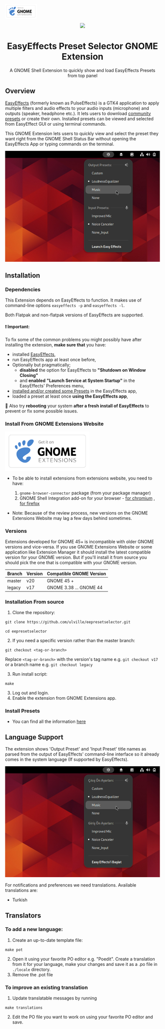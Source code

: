 [<img src="https://raw.githubusercontent.com/andyholmes/gnome-shell-extensions-badge/master/get-it-on-ego.svg?sanitize=true" height="48" align="middle">](https://extensions.gnome.org/extension/4907/easyeffects-preset-selector/)

<p align="center">
<img height="128" src="eepresetselector@ulville.github.io/icons/eepresetselector.svg"/>
</p>

<h1 align="center">EasyEffects Preset Selector GNOME Extension</h1>

<p align="center">A GNOME Shell Extension to quickly show and load EasyEffects Presets from top panel</p>

## Overview

[EasyEffects](https://github.com/wwmm/easyeffects) (formerly known as PulseEffects) is a GTK4 application to apply multiple filters and audio effects to your audio inputs (microphone) and outputs (speaker, headphone etc.). It lets users to download [community presets](https://github.com/wwmm/easyeffects/wiki/Community-presets) or create their own. Installed presets can be viewed and selected from EasyEffect GUI or using terminal commands.

This GNOME Extension lets users to quickly view and select the preset they want right from the GNOME Shell Status Bar without opening the EasyEffects App or typing commands on the terminal.

<p align="center">
    <img src="./screenshots/screenshot.png" alt="Extension">
</p>

## Installation

### Dependencies

This Extension depends on EasyEffects to function. It makes use of command-line options `easyeffects -p` and `easyeffects -l`.

Both Flatpak and non-flatpak versions of EasyEffects are supported.

#### ❗ **Important:**

To fix some of the common problems you might possibly have after installing the extension, **make sure that** you have:

- installed [EasyEffects](https://github.com/wwmm/easyeffects),
- run EasyEffects app at least once before,
- Optionally but pragmatically;
  -  **disabled** the option for EasyEffects to **"Shutdown on Window Closing"**
  - and **enabled** **"Launch Service at System Startup"** in the EasyEffects' Preferences menu,
- [installed and/or created some Presets](https://github.com/wwmm/easyeffects/wiki/Community-presets) in the EasyEffects app,
- loaded a preset at least once **using the EasyEffects app**,

🔄 Also try **rebooting** your system **after a fresh install of EasyEffects** to prevent or fix some possible issues.

### Install From GNOME Extensions Website

[<img src="https://raw.githubusercontent.com/andyholmes/gnome-shell-extensions-badge/master/get-it-on-ego.svg?sanitize=true" height="128" align="middle">](https://extensions.gnome.org/extension/4907/easyeffects-preset-selector/)

-   To be able to install extensions from extensions website, you need to have:

    1. `gnome-browser-connector` package (from your package manager)
    2. GNOME Shell Integration add-on for your browser - [for chromium](https://chrome.google.com/webstore/detail/gnome-shell-integration/gphhapmejobijbbhgpjhcjognlahblep) , [for firefox](https://addons.mozilla.org/tr/firefox/addon/gnome-shell-integration/)

-   Note: Because of the review process, new versions on the GNOME Extensions Website may lag a few days behind sometimes.

### Versions

Extensions developed for GNOME 45+ is incompatible with older GNOME versions and vice-versa. If you use GNOME Extensions Website or some application like Extension Manager it should install the latest compatible version for your GNOME version. But if you'll install it from source you should pick the one that is compatible with your GNOME version.

| Branch | Version | Compatible GNOME Version |
| ------ | ------- | ------------------------ |
| master | v20     | GNOME 45 +               |
| legacy | v17     | GNOME 3.38 ... GNOME 44  |

### Installation From source

1.   Clone the repository:

```
git clone https://github.com/ulville/eepresetselector.git
```
```
cd eepresetselector
```
2.  If you need a specific version rather than the master branch:
```
git checkout <tag-or-branch>
```
Replace `<tag-or-branch>` with the version's tag name e.g. `git checkout v17` or a branch name e.g. `git checkout legacy`

3.   Run install script:

```
make
```

3.   Log out and login.
4.   Enable the extension from GNOME Extensions app.

### Install Presets

-   You can find all the information [here](https://github.com/wwmm/easyeffects/wiki/Community-presets)

## Language Support

The extension shows 'Output Preset' and 'Input Preset' title names as parsed from the output of EasyEffects' command-line interface so it already comes in the system language (If supported by EasyEffects).

<p align="center">
    <img src="./screenshots/screenshot-turkish.png" alt="When system language set to Turkish">
</p>

For notifications and preferences we need translations. Available translations are:

- Turkish

## Translators

### To add a new language:

1. Create an up-to-date template file:
```
make pot
```
2. Open it using your favorite PO editor e.g. "Poedit". Create a translation from it for your language, make your changes and save it as a .po file in `./locale` directory.
3. Remove the .pot file

### To improve an existing translation

1. Update translatable messages by running
```
make translations
```
2. Edit the PO file you want to work on using your favorite PO editor and save.
